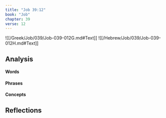 ```yaml
---
title: "Job 39:12"
book: "Job"
chapter: 39
verse: 12
---
```

![[/Greek/Job/039/Job-039-012G.md#Text]]
![[/Hebrew/Job/039/Job-039-012H.md#Text]]

## Analysis

#### Words

#### Phrases

#### Concepts

## Reflections

